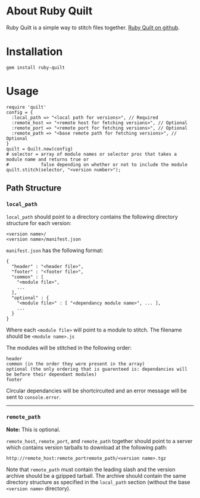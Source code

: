 # About Ruby Quilt #

Ruby Quilt is a simple way to stitch files together. [Ruby Quilt on github](https://github.com/ooyala/ruby-quilt).

# Installation #

    gem install ruby-quilt

# Usage #

    require 'quilt'
    config = {
      :local_path => "<local path for versions>", // Required
      :remote_host => "<remote host for fetching versions>", // Optional
      :remote_port => "<remote port for fetching versions>", // Optional
      :remote_path => "<base remote path for fetching versions>", // Optional
    }
    quilt = Quilt.new(config)
    # selector = array of module names or selector proc that takes a module name and returns true or
    #            false depending on whether or not to include the module
    quilt.stitch(selector, "<version number>");

## Path Structure ##

### `local_path` ###

`local_path` should point to a directory contains the following directory structure for each version:

    <version name>/
    <version name>/manifest.json

`manifest.json` has the following format:

    {
      "header" : "<header file>",
      "footer" : "<footer file>",
      "common" : [
        "<module file>",
        ...
      ],
      "optional" : {
        "<module file>" : [ "<dependancy module name>", ... ],
        ...
      }
    }

Where each `<module file>` will point to a module to stitch. The filename should be `<module name>.js`

The modules will be stitched in the following order:

    header
    common (in the order they were present in the array)
    optional (the only ordering that is guarenteed is: dependancies will be before their dependant modules)
    footer

Circular dependancies will be shortcircuited and an error message will be sent to `console.error`.

- - -

### `remote_path` ###

**Note:** This is optional.

`remote_host`, `remote_port`, and `remote_path` together should point to a server which contains version tarballs to download at the following path:

    http://remote_host:remote_portremote_path/<version name>.tgz

Note that `remote_path` must contain the leading slash and the version archive should be a gzipped tarball. The archive should contain the same directory structure as specified in the `local_path` section (without the base `<version name>` directory).
